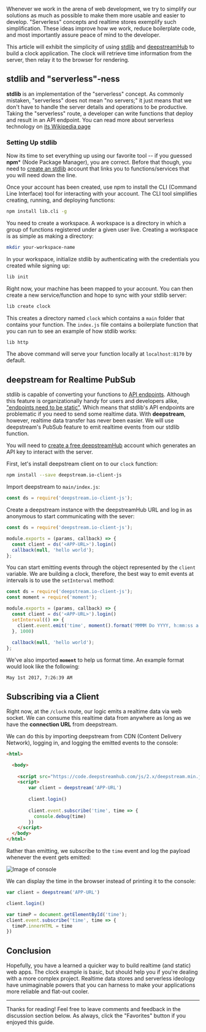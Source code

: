 Whenever we work in the arena of web development, we try to simplify our solutions as much as possible to make them more usable and easier to develop. "Serverless" concepts and realtime stores exemplify such simplification. These ideas improve how we work, reduce boilerplate code, and most importantly assure peace of mind to the developer.

This article will exhibit the simplicity of using [stdlib](https://stdlib.com/) and [deepstreamHub](https://deepstreamhub.com) to build a clock application. The clock will retrieve time information from the server, then relay it to the browser for rendering. 

## stdlib and "serverless"-ness

**stdlib** is an implementation of the "serverless" concept. As commonly mistaken, "serverless" does not mean "no servers;" it just means that we don't have to handle the server details and operations to be productive. Taking the "serverless" route, a developer can write functions that deploy and result in an API endpoint. You can read more about serverless technology on [its Wikipedia page](https://en.wikipedia.org/wiki/Serverless_computing)

### Setting Up stdlib

Now its time to set everything up using our favorite tool -- if you guessed **npm*** (Node Package Manager), you are correct. Before that though, you need to [create an stdlib](https://stdlib.com/) account that links you to functions/services that you will need down the line.

Once your account has been created, use npm to install the CLI (Command Line Interface) tool for interacting with your account. The CLI tool simplifies creating, running, and deploying functions:

```bash
npm install lib.cli -g
```

You need to create a workspace. A workspace is a directory in which a group of functions registered under a given user live. Creating a workspace is as simple as making a directory:

```bash
mkdir your-workspace-name
```

In your workspace, initialize stdlib by authenticating with the credentials you created while signing up:

```bash
lib init
```

Right now, your machine has been mapped to your account. You can then create a new service/function and hope to sync with your stdlib server:

```bash
lib create clock
```

This creates a directory named `clock` which contains a `main` folder that contains your function. The `index.js` file contains a boilerplate function that you can run to see an example of how stdlib works:

```bash
lib http
```

The above command will serve your function locally at `localhost:8170` by default.

## deepstream for Realtime PubSub
stdlib is capable of converting your functions to [API endpoints](https://dev.socrata.com/docs/endpoints.html). Although this feature is organizationally handy for users and developers alike, ["endpoints need to be static"](https://en.wikipedia.org/wiki/Web_API). Which means that stdlib's API endpoints are problematic if you need to send some realtime data. With **deepstream**, however, realtime data transfer has never been easier. We will use deepstream's PubSub feature to emit realtime events from our stdlib function. 

You will need to [create a free deepstreamHub](https://dashboard.deepstreamhub.com/signup) account which generates an API key to interact with the server.

First, let's install deepstream client on to our `clock` function:

```bash
npm install --save deepstream.io-client-js
```

Import deepstream to `main/index.js`:

```js
const ds = require('deepstream.io-client-js');
```

Create a deepstream instance with the deepstreamHub URL and log in as anonymous to start communicating with the sever:

```js
const ds = require('deepstream.io-client-js');

module.exports = (params, callback) => {
  const client = ds('<APP-URL>').login()
  callback(null, 'hello world');
};
```

You can start emitting events through the object represented by the `client` variable. We are building a clock, therefore, the best way to emit events at intervals is to use the `setInterval` method:

```js
const ds = require('deepstream.io-client-js');
const moment = require('moment');

module.exports = (params, callback) => {
  const client = ds('<APP-URL>').login()
  setInterval(() => {
    client.event.emit('time', moment().format('MMMM Do YYYY, h:mm:ss a'))
  }, 1000)
  
  callback(null, 'hello world');
};
```

We've also imported **`moment`** to help us format time. An example format would look like the following:

```
May 1st 2017, 7:26:39 AM
```

## Subscribing via a Client

Right now, at the `/clock` route, our logic emits a realtime data via web socket. We can consume this realtime data from anywhere as long as we have the **connection URL** from deepstream. 

We can do this by importing deepstream from CDN (Content Delivery Network), logging in, and logging the emitted events to the console:

```html
<html>

  <body>
    
    <script src="https://code.deepstreamhub.com/js/2.x/deepstream.min.js"></script>
    <script>
	    var client = deepstream('APP-URL')
	
		client.login()
		
		client.event.subscribe('time', time => {
		  console.debug(time)
		})
    </script>
  </body>
</html>
```

Rather than emitting, we subscribe to the `time` event and log the payload whenever the event gets emitted:

![Image of console](http://imgur.com/SUDoTgP.jpg)

We can display the time in the browser instead of printing it to the console:

```js
var client = deepstream('APP-URL')

client.login()

var timeP = document.getElementById('time');
client.event.subscribe('time', time => {
  timeP.innerHTML = time
})
```

## Conclusion

Hopefully, you have a learned a quicker way to build realtime (and static) web apps. The clock example is basic, but should help you if you're dealing with a more complex project. Realtime data stores and serverless ideology have unimaginable powers that you can harness to make your applications more reliable and flat-out cooler.
____

Thanks for reading! Feel free to leave comments and feedback in the discussion section below. As always, click the "Favorites" button if you enjoyed this guide.